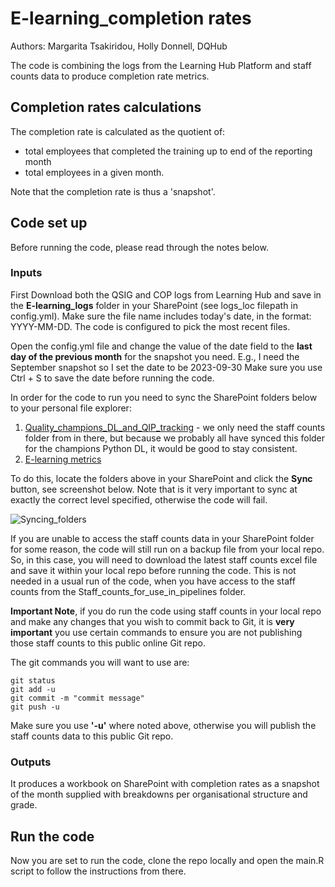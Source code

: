 # E-learning_completion rates
Authors: Margarita Tsakiridou, Holly Donnell, DQHub


The code is combining the logs from the Learning Hub Platform and staff counts data
to produce completion rate metrics. 

## Completion rates calculations

The completion rate is calculated as the quotient of:

- total employees that completed the training up to end of the reporting month
- total employees in a given month.

Note that the completion rate is thus a 'snapshot'.


## Code set up
Before running the code, please read through the notes below.

### Inputs
First Download both the QSIG and COP logs from Learning Hub and save in the 
**E-learning_logs** folder in your SharePoint (see logs_loc filepath in config.yml).
Make sure the file name includes today's date, in the format: YYYY-MM-DD.
The code is configured to pick the most recent files.

Open the config.yml file and change the value of the date field to the **last day of the previous month** for the snapshot you need. 
E.g., I need the September snapshot so I set the date to be 2023-09-30
Make sure you use Ctrl + S to save the date before running the code.

In order for the code to run you need to sync the SharePoint folders below
to your personal file explorer:
1. [Quality_champions_DL_and_QIP_tracking](https://officenationalstatistics.sharepoint.com/sites/beprasim/Quality%20Improvement%20Plans/Forms/AllItems.aspx?id=%2Fsites%2Fbeprasim%2FQuality%20Improvement%20Plans%2FQuality%5Fchampions%5FDL%5Fand%5FQIP%5Ftracking&viewid=b520aa1e%2De6d5%2D40ec%2D873d%2D464791b272c5) - we only need the staff counts folder from in there, but because we probably all have synced this folder for the champions Python DL, it would be good to stay consistent.
2. [E-learning metrics](https://officenationalstatistics.sharepoint.com/sites/beprasim/Metrics%20and%20Information/Forms/AllItems.aspx?newTargetListUrl=%2Fsites%2Fbeprasim%2FMetrics%20and%20Information&viewpath=%2Fsites%2Fbeprasim%2FMetrics%20and%20Information%2FForms%2FAllItems%2Easpx&id=%2Fsites%2Fbeprasim%2FMetrics%20and%20Information%2FE%2Dlearning%20metrics%2F1%2EE%2Dlearning%5Flogs&viewid=6f156f8a%2D6331%2D4ee1%2D843c%2Da9efa47124d5)

To do this, locate the folders above in your SharePoint and
click the **Sync** button, see screenshot below. Note that is it very important to sync at exactly the correct level specified, otherwise the code will fail.

![Syncing_folders](https://github.com/MQDBPAI/elearning_completion/assets/116284001/77dede89-de68-4e37-8f09-98f322312106)

If you are unable to access the staff counts data in your SharePoint folder 
for some reason, the code will still run on a backup file from your local repo. 
So, in this case, you will need to download the latest staff counts excel file
and save it within your local repo before running the code. This is not needed
in a usual run of the code, when you have access to the staff counts from the 
Staff_counts_for_use_in_pipelines folder.

**Important Note**, if you do run the code using staff counts in your local 
repo and make any changes that you wish to commit back to Git, it is 
**very important** you use certain commands to ensure you are not publishing 
those staff counts to this public online Git repo.

The git commands you will want to use are:
```
git status
git add -u
git commit -m "commit message"
git push -u
```
Make sure you use **'-u'** where noted above, otherwise you will publish the
staff counts data to this public Git repo.


### Outputs
It produces a workbook on SharePoint with completion rates as a snapshot
of the month supplied with breakdowns per organisational structure and grade.


## Run the code

Now you are set to run the code, clone the repo locally and open 
the main.R script to follow the instructions from there.


